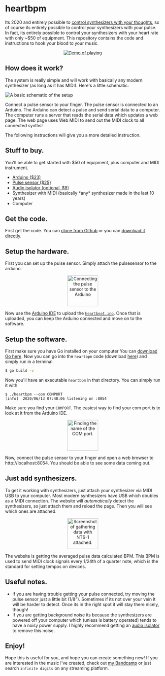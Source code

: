 # heartbpm

Its 2020 and entirely possible to [control synthesizers with your thoughts](https://www.youtube.com/watch?v=qSKBtEBRWi4), so of course its entirely possible to control your synthesizers with your pulse. In fact, its entirely possible to control your synthesizers with your heart rate with only ~$50 of equipment. This repository contains the code and instructions to hook your blood to your music.


<p align="center"><a href="https://www.youtube.com/watch?v=o_GRabvE5Pw"><img src="(https://img.youtube.com/vi/o_GRabvE5Pw/0.jpg" alt="Demo of playing" style="max-width:200px;"></a></p>

## How does it work?

The system is really simple and will work with basically any modern synthesizer (as long as it has MIDI). Here's a little schematic:

![A basic schematic of the setup](https://schollz.com/img/schematic1.PNG)

Connect a pulse sensor to your finger. The pulse sensor is connected to an Arduino. The Arduino can detect a pulse and send serial data to a computer. The computer runs a server that reads the serial data which updates a web page. The web page uses Web MIDI to send out the MIDI clock to all connected synths!


The following instructions will give you a more detailed instruction.

## Stuff to buy.

You'll be able to get started with $50 of equipment, plus computer and MIDI instrument.

<ul>
	<li>
		<a target="_blank" href="https://www.amazon.com/gp/product/B008GRTSV6/ref=as_li_tl?ie=UTF8&camp=1789&creative=9325&creativeASIN=B008GRTSV6&linkCode=as2&tag=scholl-20&linkId=273d395910f0ec3a1c1da85d779214fb">
			Arduino ($23)
		</a>
	</li>
	<li>
		<a target="_blank" href="https://www.amazon.com/gp/product/B01CPP4QM0/ref=as_li_tl?ie=UTF8&camp=1789&creative=9325&creativeASIN=B01CPP4QM0&linkCode=as2&tag=scholl-20&linkId=e3026cfdfee3a180a780748bd1dce2e4">
			Pulse sensor ($25)
		</a>
	</li>
	<li>
		<a target="_blank" href="https://www.amazon.com/gp/product/B06XQYN77L/ref=as_li_tl?ie=UTF8&camp=1789&creative=9325&creativeASIN=B06XQYN77L&linkCode=as2&tag=scholl-20&linkId=ef5f1fd6a1f83b3fbbcabd242e4ff4cc">
			Audio isolator (optional, $9)
		</a>
	</li>
	<li>
		Synthesizer with MIDI (basically *any* synthesizer made in the last 10 years)
	</li>
	<li>Computer</li>
</ul>

## Get the code.

First get the code. You can [clone from Github](https://github.com/schollz/heartbpm) or you can [download it directly](https://github.com/schollz/heartbpm/archive/master.zip).

## Setup the hardware.

First you can set up the pulse sensor. Simply attach the pulsesensor to the arduino.

<center>
<img alt="Connecting the pulse sensor to the Arduino" src="https://schollz.com/img/heartbeat_bb_POoEsoKAle.jpg" width="100" style="max-width: 300px;"/>
</center>

Now use the [Arduino IDE](https://www.arduino.cc/en/main/software) to upload the [`heartbeat.ino`](https://github.com/schollz/heartbpm/blob/master/heartbeat.ino). Once that is uploaded, you can keep the Arduino connected and move on to the software.

## Setup the software.

First make sure you have Go installed on your computer You can [download Go here](https://golang.org/dl/). Now you can go into the `heartbpm` code (download [here](https://github.com/schollz/heartbpm)) and simply run in a terminal:

```bash
$ go build -v
```

Now you'll have an executable `heartbpm` in that directory. You can simply run it with

```
$ ./heartbpm --com COMPORT
[info]  2020/06/13 07:48:06 listening on :8054
```

Make sure you find your `COMPORT`. The easiest way to find your com port is to look at it from the Arduino IDE.


<p align="center">
<img alt="Finding the name of the COM port." src="/img/comport.jpg" width="100" style="max-width: 500px;"/>
</p>

Now, connect the pulse sensor to your finger and open a web browser to http://localhost:8054. You should be able to see some data coming out.

## Just add synthesizers.

To get it working with synthesizers, just attach your synthesizer via MIDI USB to your computer. Most modern synthesizers have USB which doubles as a MIDI connection. The website will *automatically* detect the synthesizers, so just attach them and reload the page. Then you will see which ones are attached.


<p align="center">
<img alt="Screenshot of gathering data with NTS-1 attached." src="https://schollz.com/img/heratbpmscreen.png" width="100" style="max-width: 500px;"/>
</p>

The website is getting the averaged pulse data calculated BPM. This BPM is used to send MIDI clock signals every 1/24th of a quarter note, which is the standard for setting tempos on devices.



## Useful notes.

- If you are having trouble getting your pulse connected, try moving the pulse sensor just a little bit (1/8"). Sometimes if its not over your vein it will be harder to detect. Once its in the right spot it will stay there nicely, though!
- If you are getting background noise its because the synthesizers are powered off your computer which (unless is battery operated) tends to have a noisy power supply. I highly recommend getting an [audio isolator](https://www.amazon.com/gp/product/B06XQYN77L/ref=as_li_tl?ie=UTF8&camp=1789&creative=9325&creativeASIN=B06XQYN77L&linkCode=as2&tag=scholl-20&linkId=ef5f1fd6a1f83b3fbbcabd242e4ff4cc) to remove this noise.

## Enjoy!

Hope this is useful for you, and hope you can create something new! If you are interested in the music I've created, check out [my Bandcamp](https://infinitedigits.bandcamp.com) or just search `infinite digits` on any streaming platform.